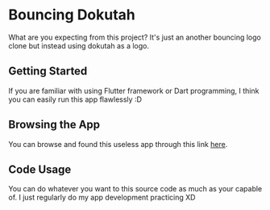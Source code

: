 # Bouncing Dokutah

What are you expecting from this project? It's just an another bouncing logo clone but instead using dokutah as a logo.

## Getting Started

If you are familiar with using Flutter framework or Dart programming, I think you can easily run this app flawlessly :D

## Browsing the App
You can browse and found this useless app through this link [here]().

## Code Usage
You can do whatever you want to this source code as much as your capable of. I just regularly do my app development practicing XD
